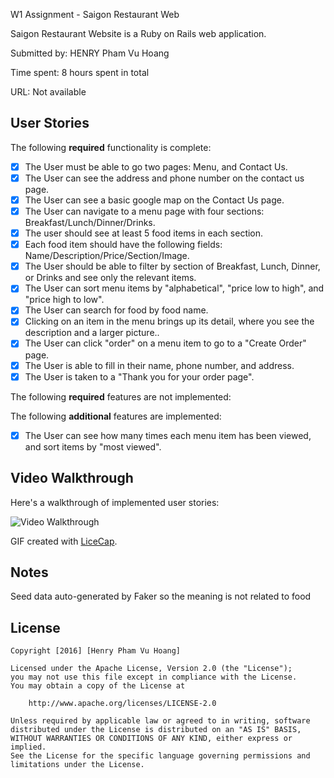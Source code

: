 W1 Assignment - Saigon Restaurant Web


Saigon Restaurant Website is a Ruby on Rails web application.

Submitted by: HENRY Pham Vu Hoang

Time spent: 8 hours spent in total

URL: Not available


## User Stories

The following **required** functionality is complete:

* [x] The User must be able to go two pages: Menu, and Contact Us.
* [x] The User can see the address and phone number on the contact us page.
* [x] The User can see a basic google map on the Contact Us page.
* [x] The User can navigate to a menu page with four sections: Breakfast/Lunch/Dinner/Drinks.
* [x] The user should see at least 5 food items in each section.
* [x] Each food item should have the following fields: Name/Description/Price/Section/Image.
* [x] The User should be able to filter by section of Breakfast, Lunch, Dinner, or Drinks and see only the relevant items. 
* [x] The User can sort menu items by "alphabetical", "price low to high", and "price high to low". 
* [x] The User can search for food by food name.
* [x] Clicking on an item in the menu brings up its detail, where you see the description and a larger picture.. 
* [x] The User can click "order" on a menu item to go to a "Create Order" page.
* [x] The User is able to fill in their name, phone number, and address.
* [x] The User is taken to a "Thank you for your order page".

The following **required** features are not implemented:

The following **additional** features are implemented:

- [x] The User can see how many times each menu item has been viewed, and sort items by "most viewed".


## Video Walkthrough 

Here's a walkthrough of implemented user stories:

![Video Walkthrough](https://s17.postimg.org/bb8ptqlof/restaurant.gif)

GIF created with [LiceCap](http://www.cockos.com/licecap/).


## Notes

Seed data auto-generated by Faker so the meaning is not related to food


## License

    Copyright [2016] [Henry Pham Vu Hoang]

    Licensed under the Apache License, Version 2.0 (the "License");
    you may not use this file except in compliance with the License.
    You may obtain a copy of the License at

        http://www.apache.org/licenses/LICENSE-2.0

    Unless required by applicable law or agreed to in writing, software
    distributed under the License is distributed on an "AS IS" BASIS,
    WITHOUT WARRANTIES OR CONDITIONS OF ANY KIND, either express or implied.
    See the License for the specific language governing permissions and
    limitations under the License.
